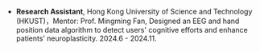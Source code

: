 - <strong>Research Assistant</strong>, Hong Kong University of Science and Technology (HKUST)，Mentor: Prof. Mingming Fan, Designed an EEG and hand position data algorithm to detect users' cognitive efforts and enhance patients’ neuroplasticity. 2024.6 - 2024.11.
